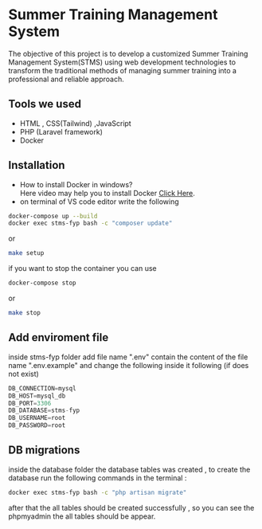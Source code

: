 # Summer Training Management System

The objective of this project is to develop a customized Summer Training Management System(STMS) using web development technologies to transform the traditional methods of managing summer training into a professional and reliable approach.

## Tools we used 
- HTML , CSS(Tailwind) ,JavaScript
- PHP (Laravel framework)
- Docker 

## Installation
- How to install Docker in windows? \
Here video may help you to install Docker [Click Here](https://youtu.be/5nX8U8Fz5S0?si=SOsXhYcykGWq-tp-).
- on terminal of VS code editor write the following
```bash
docker-compose up --build
docker exec stms-fyp bash -c "composer update"
```
or
```bash
make setup
```
if you want to stop the container you can use 
```bash
docker-compose stop
```
or
```bash
make stop
```

## Add enviroment file 

inside stms-fyp folder add file name ".env" contain the content of the file name ".env.example" and change the following inside it  following (if does not exist)

```python
DB_CONNECTION=mysql
DB_HOST=mysql_db
DB_PORT=3306
DB_DATABASE=stms-fyp
DB_USERNAME=root
DB_PASSWORD=root

```
## DB migrations 
inside the database folder the database tables was created ,
to create the database run the following commands in the terminal :
```bash
docker exec stms-fyp bash -c "php artisan migrate"
```
after that the all tables should be created successfully , so you can see the phpmyadmin the all tables should be appear.
